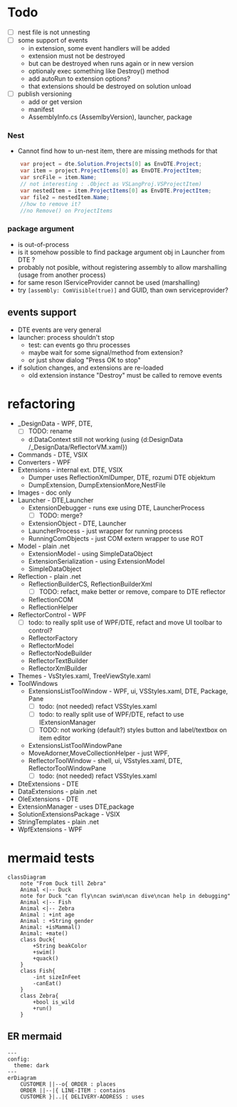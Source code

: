 ﻿# Todo
 * [ ] nest file is not unnesting
 * [ ] some support of events 
    - in extension, some event handlers will be added
    - extension must not be destroyed
    - but can be destroyed when runs again or in new version
    - optionaly exec something like Destroy() method
    - add autoRun to extension options?
    - that extensions should be destroyed on solution unload
 * [ ] publish versioning
    - add or get version
    - manifest
    - AssemblyInfo.cs (AssemlbyVersion), launcher, package
    
### Nest
* Cannot find how to un-nest item, there are missing methods for that
```c#
    var project = dte.Solution.Projects[0] as EnvDTE.Project;
    var item = project.ProjectItems[0] as EnvDTE.ProjectItem;
    var srcFile = item.Name;
    // not interesting : .Object as VSLangProj.VSProjectItem)
    var nestedItem = item.ProjectItems[0] as EnvDTE.ProjectItem;
    var file2 = nestedItem.Name;
    //how to remove it?
    //no Remove() on ProjectItems
```
 

 ###  package argument 
* is out-of-process 
* is it somehow possible to find package argument obj in Launcher from DTE ?
* probably not posible, without registering assembly to allow marshalling (usage from another process)
* for same reson IServiceProvider cannot be used (marshalling)
* try `[assembly: ComVisible(true)]` and GUID, than own serviceprovider?

## events support
* DTE events are very general
* launcher: process shouldn't stop
    * test: can events go thru processes
    * maybe wait for some signal/method from extension?
    * or just show dialog "Press OK to stop"
* if solution changes, and extensions are re-loaded
    * old extension instance "Destroy" must be called to remove events


# refactoring
* _DesignData - WPF, DTE, 
  * [ ] TODO: rename
  * d:DataContext still not working (using {d:DesignData /_DesignData/ReflectorVM.xaml})
* Commands - DTE, VSIX
* Converters - WPF
* Extensions - internal ext. DTE, VSIX
    * Dumper uses ReflectionXmlDumper, DTE, rozumi DTE objektum
    * DumpExtension, DumpExtensionMore,NestFile
* Images - doc only
* Launcher - DTE,Launcher
    * ExtensionDebugger - runs exe using DTE, LauncherProcess
        * [ ] TODO: merge?
    * ExtensionObject - DTE, Launcher
    * LauncherProcess - just wrapper for running process
    * RunningComObjects - just COM extern wrapper to use ROT
* Model - plain .net
    * ExtensionModel - using SimpleDataObject
    * ExtensionSerialization - using ExtensionModel 
    * SimpleDataObject
* Reflection - plain .net
    * ReflectionBuilderCS, ReflectionBuilderXml
        * [ ] TODO: refact, make better or remove, compare to DTE reflector
    * ReflectionCOM
    * ReflectionHelper
* ReflectorControl - WPF
    * [ ] todo: to really split use of WPF/DTE, refact and move UI toolbar to control?
    * ReflectorFactory
    * ReflectorModel 
    * ReflectorNodeBuilder 
    * ReflectorTextBuilder
    * ReflectorXmlBuilder
 * Themes - VsStyles.xaml, TreeViewStyle.xaml 
 * ToolWindows
    * ExtensionsListToolWindow - WPF, ui, VSStyles.xaml, DTE, Package, Pane
        * [ ] todo: (not needed) refact VSStyles.xaml
        * [ ] todo: to really split use of WPF/DTE, refact to use IExtensionManager
        * [ ] TODO: not working (default?) styles button and label/textbox on item editor
    * ExtensionsListToolWindowPane
    * MoveAdorner,MoveCollectionHelper - just WPF, 
    * ReflectorToolWindow - shell, ui, VSstyles.xaml, DTE, ReflectorToolWindowPane
        * [ ] todo: (not needed) refact VSStyles.xaml
 * DteExtensions - DTE
 * DataExtensions - plain .net
 * OleExtensions - DTE
 * ExtensionManager - uses DTE,package
 * SolutionExtensionsPackage - VSIX
 * StringTemplates - plain .net
 * WpfExtensions - WPF

# mermaid tests
```mermaid
classDiagram
    note "From Duck till Zebra"
    Animal <|-- Duck
    note for Duck "can fly\ncan swim\ncan dive\ncan help in debugging"
    Animal <|-- Fish
    Animal <|-- Zebra
    Animal : +int age
    Animal : +String gender
    Animal: +isMammal()
    Animal: +mate() 
    class Duck{
        +String beakColor
        +swim()
        +quack()
    }
    class Fish{
        -int sizeInFeet
        -canEat()
    }
    class Zebra{
        +bool is_wild
        +run()
    }
```

## ER mermaid
```mermaid
---
config:
  theme: dark
---
erDiagram
    CUSTOMER ||--o{ ORDER : places
    ORDER ||--|{ LINE-ITEM : contains
    CUSTOMER }|..|{ DELIVERY-ADDRESS : uses
```
